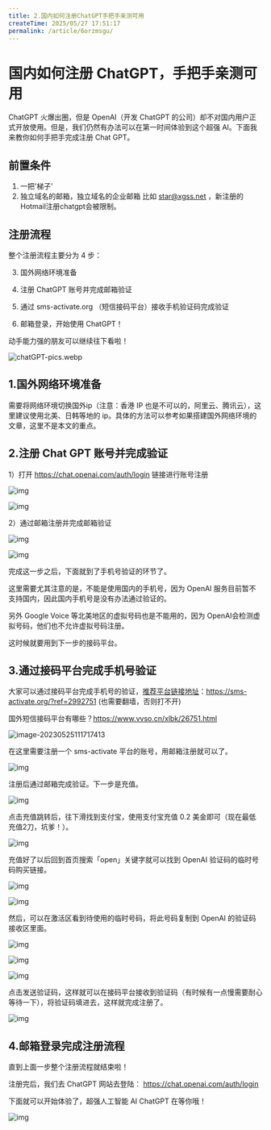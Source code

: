 ```yaml
---
title: 2.国内如何注册ChatGPT手把手亲测可用
createTime: 2025/05/27 17:51:17
permalink: /article/6orzmsgu/
---
```

# 国内如何注册 ChatGPT，手把手亲测可用



ChatGPT 火爆出圈，但是 OpenAI（开发 ChatGPT 的公司）却不对国内用户正式开放使用。但是，我们仍然有办法可以在第一时间体验到这个超强 AI。下面我来教你如何手把手完成注册 Chat GPT。

## 前置条件

1. 一把'梯子'
2. 独立域名的邮箱，独立域名的企业邮箱 比如 star@xgss.net ，新注册的Hotmail注册chatgpt会被限制。

## 注册流程

整个注册流程主要分为 4 步：

3. 国外网络环境准备

2. 注册 ChatGPT 账号并完成邮箱验证

3. 通过 sms-activate.org （短信接码平台）接收手机验证码完成验证

4. 邮箱登录，开始使用 ChatGPT！ 

   

动手能力强的朋友可以继续往下看啦！ 

![chatGPT-pics.webp](https://imgoss.xgss.net/picgo/chatGPT-pics.webp.jpg?aliyun)

## **1.国外网络环境准备**

需要将网络环境切换国外ip（注意：香港 IP 也是不可以的，阿里云、腾讯云），这里建议使用北美、日韩等地的 ip。具体的方法可以参考如果搭建国外网络环境的文章，这里不是本文的重点。



## **2.注册 Chat GPT 账号并完成验证**

1）打开 https://chat.openai.com/auth/login 链接进行账号注册

![img](https://imgoss.xgss.net/picgo/wps10.jpg?aliyun) 

 

![img](https://imgoss.xgss.net/picgo/wps11.jpg?aliyun) 

 

2）通过邮箱注册并完成邮箱验证

![img](https://imgoss.xgss.net/picgo/wps12.jpg?aliyun) 

 

![img](https://imgoss.xgss.net/picgo/wps13.jpg?aliyun) 

完成这一步之后，下面就到了手机号验证的环节了。

这里需要尤其注意的是，不能是使用国内的手机号，因为 OpenAI 服务目前暂不支持国内，因此国内手机号是没有办法通过验证的。

另外 Google Voice 等北美地区的虚拟号码也是不能用的，因为 OpenAI会检测虚拟号码，他们也不允许虚拟号码注册。

这时候就要用到下一步的接码平台。



## **3.通过接码平台完成手机号验证**

大家可以通过接码平台完成手机号的验证，[推荐平台链接地址](https://sms-activate.org/?ref=2992751)：https://sms-activate.org/?ref=2992751 (也需要翻墙，否则打不开)

 国外短信接码平台有哪些？https://www.vvso.cn/xlbk/26751.html

![image-20230525111717413](https://imgoss.xgss.net/picgo/image-20230525111717413.png?aliyun)

 

在这里需要注册一个 sms-activate 平台的账号，用邮箱注册就可以了。

![img](https://imgoss.xgss.net/picgo/wps15.jpg?aliyun) 

 

注册后通过邮箱完成验证。下一步是充值。

 

![img](https://imgoss.xgss.net/picgo/wps16.jpg?aliyun) 



点击充值跳转后，往下滑找到支付宝，使用支付宝充值 0.2 美金即可（现在最低充值2刀，坑爹！）。



![img](https://imgoss.xgss.net/picgo/wps17.jpg?aliyun) 

 

充值好了以后回到首页搜索「open」关键字就可以找到 OpenAI 验证码的临时号码购买链接。 

![img](https://imgoss.xgss.net/picgo/wps18.jpg?aliyun) 

 

![img](https://imgoss.xgss.net/picgo/wps19.jpg?aliyun) 

然后，可以在激活区看到待使用的临时号码，将此号码复制到 OpenAI 的验证码接收区里面。

![img](https://imgoss.xgss.net/picgo/wps20.jpg?aliyun) 



![img](https://imgoss.xgss.net/picgo/wps21.jpg?aliyun) 

 

![img](https://imgoss.xgss.net/picgo/wps22.jpg?aliyun) 



点击发送验证码，这样就可以在接码平台接收到验证码（有时候有一点慢需要耐心等待一下），将验证码填进去，这样就完成注册了。 

![img](https://imgoss.xgss.net/picgo/wps23.jpg?aliyun) 



## **4.邮箱登录完成注册流程**

直到上面一步整个注册流程就结束啦！

注册完后，我们去 ChatGPT 网站去登陆： https://chat.openai.com/auth/login

 下面就可以开始体验了，超强人工智能 AI ChatGPT 在等你哦！

![img](https://imgoss.xgss.net/picgo/wps24.jpg?aliyun) 

 